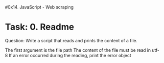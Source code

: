 #0x14. JavaScript - Web scraping

# Task: 0. Readme
Question: Write a script that reads and prints the content of a file.

The first argument is the file path
The content of the file must be read in utf-8
If an error occurred during the reading, print the error object
